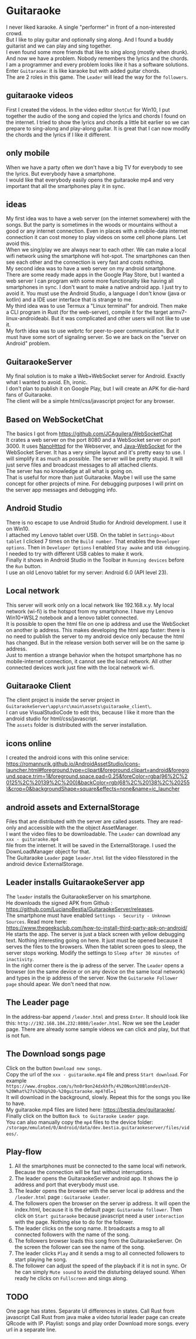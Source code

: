 # Guitaraoke

I never liked karaoke. A single "performer" in front of a non-interested crowd.  
But I like to play guitar and optionally sing along. And I found a buddy guitarist and we can play and sing together.  
I even found some more friends that like to sing along (mostly when drunk).  
And now we have a problem. Nobody remembers the lyrics and the chords.  
I am a programmer and every problem looks like it has a software solutions.  
Enter `Guitaraoke`: it is like karaoke but with added guitar chords.  
The are 2 roles in this game. The `Leader` will lead the way for the `followers`.  

## guitaraoke videos

First I created the videos. In the video editor `ShotCut` for Win10, I put together the audio of the song and copied the lyrics and chords I found on the internet. I tried to show the lyrics and chords a little bit earlier so we can prepare to sing-along and play-along guitar. It is great that I can now modify the chords and the lyrics if I like it different.  

## only mobile

When we have a party often we don't have a big TV for everybody to see the lyrics. But everybody have a smartphone.  
I would like that everybody easily opens the guitaraoke mp4 and very important that all the smartphones play it in sync.  

## ideas

My first idea was to have a web server (on the internet somewhere) with the songs. But the party is sometimes in the woods or mountains without a good or any internet connection. Even in places with a mobile-data internet connection it can cost money to play videos on some cell phone plans.  Let avoid this.  
When we sing/play we are always near to each other. We can make a local wifi network using the smartphone wifi hot-spot. The smartphones can then see each other and the connection is very fast and costs nothing.  
My second idea was to have a web server on my android smartphone. There are some ready made apps in the Google Play Store, but I wanted a web server I can program with some more functionality like having all smartphones in sync. I don't want to make a native android app. I just try to avoid it. You must use the Android Studio, a language I don't know (java or kotlin) and a IDE user interface that is strange to me.  
My third idea was to use Termux a "Linux terminal" for android. Then make a CLI program in Rust (for the web-server), compile it for the target armv7-linux-androideabi. But it was complicated and other users will not like to use it.  
My forth idea was to use webrtc for peer-to-peer communication. But it must have some sort of signaling server. So we are back on the "server on Android" problem.  

## GuitaraokeServer

My final solution is to make a Web+WebSocket server for Android. Exactly what I wanted to avoid. Eh, ironic.  
I don't plan to publish it on Google Play, but I will create an APK for die-hard fans of Guitaraoke.  
The client will be a simple html/css/javascript project for any browser.

## Based on WebSocketChat

The basics I got from <https://github.com/JCAguilera/WebSocketChat>  
It crates a web server on the port 8080 and a WebSocket server on port 3000.
It uses [NanoHttpd](https://github.com/NanoHttpd/nanohttpd) for the Webserver, and [Java-WebSocket](https://github.com/TooTallNate/Java-WebSocket) for the WebSocket Server.
It has a very simple layout and it's pretty easy to use.
I will simplify it as much as possible. The server will be pretty stupid. It will just serve files and broadcast messages to all attached clients.  
The server has no knowledge at all what is going on.  
That is useful for more than just Guitaraoke. Maybe I will use the same concept for other projects of mine.
For debugging purposes I will print on the server app messages and debugging info.  

## Android Studio

There is no escape to use Android Studio for Android development. I use it on Win10.  
I attached my Lenovo tablet over USB. On the tablet in `Settings`-`About tablet` I clicked 7 times on the `Build number`. That enables the `Developer options`. Then in `Developer Options` I enabled `Stay awake` and `USB debugging`. I needed to try with different USB cables to make it work.  
Finally it shows in Android Studio in the Toolbar in `Running devices` before the `Run` button.  
I use an old Lenovo tablet for my server: Android 6.0 (API level 23).  

## Local network

This server will work only on a local network like 192.168.x.y. My local network (wi-fi) is the hotspot from my smartphone. I have my Lenovo Win10+WSL2 notebook and a lenovo tablet connected.  
It is possible to open the html file on one ip address and use the WebSocket on another ip address. This makes developing the html app faster: there is no need to publish the server to my android device only because the html has changed. But in the release version both server will be on the same ip address.  
Just to mention a strange behavior when the hotspot smartphone has no mobile-internet connection, it cannot see the local network. All other connected devices work just fine with the local network wi-fi.  

## Guitaraoke Client

The client project is inside the server project in  `GuitaraokeServer\app\src\main\assets\guitaraoke_client\`.  
I can use VisualStudioCode to edit this, because I like it more than the android studio for html/css/javascript.  
The `assets` folder is distributed with the server installation.  

## icons online

I created the android icons with this online service:  
<https://romannurik.github.io/AndroidAssetStudio/icons-launcher.html#foreground.type=clipart&foreground.clipart=android&foreground.space.trim=1&foreground.space.pad=0.25&foreColor=rgba(96%2C%20125%2C%20139%2C%200)&backColor=rgb(68%2C%20138%2C%20255)&crop=0&backgroundShape=square&effects=none&name=ic_launcher>

## android assets and ExternalStorage

Files that are distributed with the server are called assets. They are read-only and accessible with the the object AssetManager.  
I want the video files to be downloadable. The `Leader` can download any  
`xxx - guitaraoke.mp4`  
file from the internet. It will be saved in the ExternalStorage. I used the DownLoadManager object for that.  
The Guitaraoke `Leader` page `leader.html` list the video filesstored in the android device ExternalStorage.  

## Leader installs GuitaraokeServer app

The `leader` installs the GuitaraokeServer on his smartphone.  
He downloads the signed APK from Github : <https://github.com/LucianoBestia/GuitaraokeServer/releases>.  
The smartphone must have enabled `Settings - Security - Unknown Sources`. Read more here:  
<https://www.thegeeksclub.com/how-to-install-third-party-apk-on-android/>  
He starts the app. The server is just a black screen with yellow debugging text. Nothing interesting going on here. It just must be opened because it serves the files to the browsers. When the tablet screen goes to sleep, the server stops working. Modify the settings to `Sleep after 30 minutes of inactivity`.  
In the right corner there is the ip adress of the server. The `Leader` opens a browser (on the same device or on any device on the same local network) and types in the ip address of the server. Now the `Guitaraoke Follower page` should apear. We don't need that now.  

## The Leader page

In the address-bar append `/leader.html` and press `Enter`. It should look like this: `http://192.168.104.232:8080/leader.html`. Now we see the Leader page. There are already some sample videos we can click and play, but that is not fun.  

## The Download songs page

Click on the button `Download new songs`.  
Copy the url of the `xxx - guitaraoke.mp4` file and press `Start download`. 
For example `https://www.dropbox.com/s/hn0r9on24dxkhfh/4%20Non%20Blondes%20-%20What%27s%20Up%20-%20guitaraoke.mp4?dl=1`  
It will download in the background, slowly. Repeat this for the songs you like to have.  
My guitaraoke.mp4 files are listed here: <https://bestia.dev/guitaraoke/>.  
Finally click on the button `Back to Guitaraoke Leader page`.  
You can also manually copy the `mp4` files to the device folder: `/storage/emulated/0/Android/data/dev.bestia.guitaraokeserver/files/videos/`.  

## Play-flow

1. All the smartphones must be connected to the same local wifi network. Because the connection will be fast without interruptions.  
2. The leader opens the GuitaraokeServer android app. It shows the ip address and port that everybody must use.  
3. The leader opens the browser with the server local ip address and the `/leader.html` page : `Guitaraoke Leader`.  
4. The followers open the browser on the server ip address. It will open the index.html, because it is the default page: `Guitaraoke follower`. Then click on `Start guitaraoke` because javascript need a user `interaction` with the page. Nothing else to do for the follower.  
5. The leader clicks on the song name. It broadcasts a msg to all connected followers with the name of the song.  
6. The followers browser loads this song from the GuitaraokeServer. On the screen the follower can see the name of the song.  
7. The leader clicks `Play` and it sends a msg to all connected followers to start playing he song.  
8. The follower can adjust the speed of the playback if it is not in sync. Or he can simply `Mute sound` to avoid the disturbing delayed sound. When ready he clicks on `Fullscreen` and sings along.  

## TODO

One page has states. Separate UI differences in states.
Call Rust from javascript
Call Rust from java
make a video tutorial
leader page can create QRcode with IP.
Playlist: songs and play order
Download more songs. every url in a separate line.

